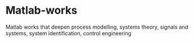 # Matlab-works
Matlab works that deepen process modelling, systems theory, signals and systems, system identification, control engineering
